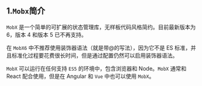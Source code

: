

## 1.`Mobx`简介

`MobX` 是一个简单的可扩展的状态管理库，无样板代码风格简约。目前最新版本为 6，版本 4 和版本 5 已不再支持。

在 `MobX6` 中不推荐使用装饰器语法（就是带@的写法），因为它不是 ES 标准，并且标准化过程要花费很长时间，但是通过配置仍然可以启用装饰器语法。

`MobX` 可以运行在任何支持 `ES5` 的环境中，包含浏览器和 Node。`MobX` 通常和 React 配合使用，但是在 Angular 和 `Vue` 中也可以使用 `MobX`。



